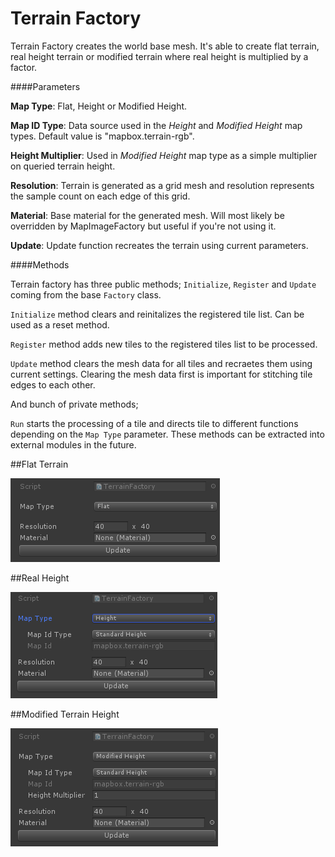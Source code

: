 # Terrain Factory

Terrain Factory creates the world base mesh. It's able to create flat terrain, real height terrain or modified terrain where real height is multiplied by a factor.

####Parameters

**Map Type**: Flat, Height or Modified Height.

**Map ID Type**: Data source used in the *Height* and *Modified Height* map types. Default value is "mapbox.terrain-rgb".

**Height Multiplier**: Used in *Modified Height* map type as a simple multiplier on queried terrain height.

**Resolution**: Terrain is generated as a grid mesh and resolution represents the sample count on each edge of this grid.

**Material**: Base material for the generated mesh. Will most likely be overridden by MapImageFactory but useful if you're not using it.

**Update**: Update function recreates the terrain using current parameters. 

####Methods

Terrain factory has three public methods; `Initialize`, `Register` and `Update` coming from the base `Factory` class.

`Initialize` method clears and reinitalizes the registered tile list. Can be used as a reset method.

`Register` method adds new tiles to the registered tiles list to be processed.

`Update` method clears the mesh data for all tiles and recraetes them using current settings. Clearing the mesh data first is important for stitching tile edges to each other.

And bunch of private methods;

`Run` starts the processing of a tile and directs tile to different functions depending on the `Map Type` parameter. These methods can be extracted into external modules in the future.




##Flat Terrain

![flat terrain](images/flatterrain.png)

##Real Height

![real height terrain](images/realheight.png)

##Modified Terrain Height

![modified terrain](images/modifiedterrain.png)
